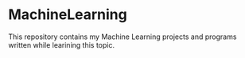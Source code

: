 # MachineLearning

This repository contains my Machine Learning projects and programs written while learining this topic.
